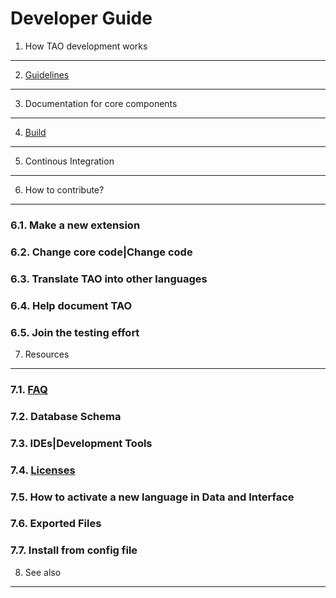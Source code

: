 <!--
created_at: '2010-11-23 15:09:25'
updated_at: '2016-12-12 13:33:37'
authors:
    - 'Antoine Robin'
tags:
    - Wiki
-->



Developer Guide
===============

1. How TAO development works
--------------------------------

2. [Guidelines](../developer-guide/guidelines.md)
-----------------

3. Documentation for core components
----------------------------------------

4. [Build](../developer-guide/build.md)
------------

5. Continous Integration
----------------------------

6. How to contribute?
---------------------

### 6.1. Make a new extension

### 6.2. Change core code|Change code

### 6.3. Translate TAO into other languages

### 6.4. Help document TAO

### 6.5. Join the testing effort

7. Resources
------------

### 7.1. [FAQ](../developer-guide/faq.md)

### 7.2. Database Schema

### 7.3. IDEs|Development Tools

### 7.4. [Licenses](../developer-guide/licenses.md)

### 7.5. How to activate a new language in Data and Interface

### 7.6. Exported Files

### 7.7. Install from config file

8. See also
---------------


